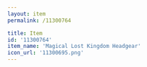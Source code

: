 ```yaml
---
layout: item
permalink: /11300764

title: Item
id: '11300764'
item_name: 'Magical Lost Kingdom Headgear'
icon_url: '11300695.png'
---
```

